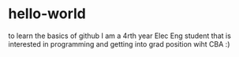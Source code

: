 # hello-world
to learn the basics of github
I am a 4rth year Elec Eng student that is interested in programming and getting into grad position wiht CBA :)

